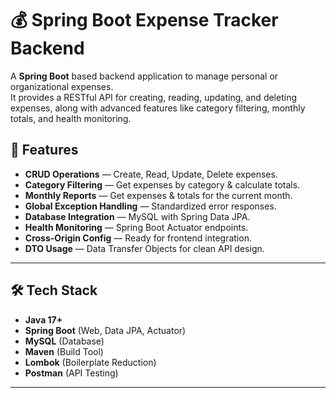 # 💰 Spring Boot Expense Tracker Backend

A **Spring Boot** based backend application to manage personal or organizational expenses.  
It provides a RESTful API for creating, reading, updating, and deleting expenses, along with advanced features like category filtering, monthly totals, and health monitoring.

## 🚀 Features

- **CRUD Operations** — Create, Read, Update, Delete expenses.
- **Category Filtering** — Get expenses by category & calculate totals.
- **Monthly Reports** — Get expenses & totals for the current month.
- **Global Exception Handling** — Standardized error responses.
- **Database Integration** — MySQL with Spring Data JPA.
- **Health Monitoring** — Spring Boot Actuator endpoints.
- **Cross-Origin Config** — Ready for frontend integration.
- **DTO Usage** — Data Transfer Objects for clean API design.

---

## 🛠 Tech Stack

- **Java 17+**
- **Spring Boot** (Web, Data JPA, Actuator)
- **MySQL** (Database)
- **Maven** (Build Tool)
- **Lombok** (Boilerplate Reduction)
- **Postman** (API Testing)

---



